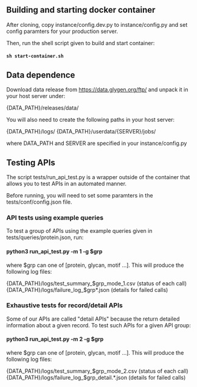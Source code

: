 ## Building and starting docker container

After cloning, copy instance/config.dev.py to instance/config.py 
and set config paramters for your production server.

Then, run the shell script given to build and start container:

#### `sh start-container.sh`


## Data dependence
Download data release from https://data.glygen.org/ftp/ and unpack it in 
your host server under:

{DATA_PATH}/releases/data/ 

You will also need to create the following paths in your host server:


{DATA_PATH}/logs/
{DATA_PATH}/userdata/{SERVER}/jobs/

where DATA_PATH and SERVER are specified in your instance/config.py


## Testing APIs
The script tests/run_api_test.py is a wrapper outside of the container 
that allows you to test APIs in an automated manner. 

Before running, you will need to set some paramters in the 
tests/conf/config.json file.

### API tests using example queries
To test a group of APIs using the example queries given in 
tests/queries/protein.json, run:

#### python3 run_api_test.py -m 1 -g $grp

where $grp can one of [protein, glycan, motif ...]. This will produce 
the following log files:

{DATA_PATH}/logs/test_summary_$grp_mode_1.csv (status of each call)
{DATA_PATH}/logs/failure_log_$grp*.json (details for failed calls)


### Exhaustive tests for record/detail APIs
Some of our APIs are called "detail APIs" because the return detailed
information about a given record. To test such APIs for a given API group:

#### python3 run_api_test.py -m 2 -g $grp

where $grp can one of [protein, glycan, motif ...]. This will produce 
the following log files:

{DATA_PATH}/logs/test_summary_$grp_mode_2.csv (status of each call)
{DATA_PATH}/logs/failure_log_$grp_detail.*.json (details for failed calls)




